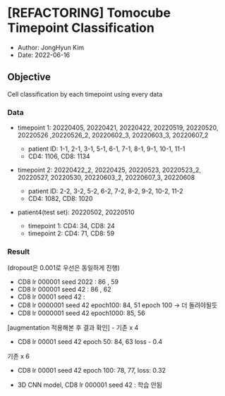 # [REFACTORING] Tomocube Timepoint Classification 
- Author: JongHyun Kim
- Date: 2022-06-16

## Objective 
Cell classification by each timepoint using every data 

### Data 
- timepoint 1: 20220405, 20220421, 20220422, 20220519, 20220520, 20220526 ,20220526_2, 20220602_3, 20220603_3, 20220607_2
    - patient ID: 1-1, 2-1, 3-1, 5-1, 6-1, 7-1, 8-1, 9-1, 10-1, 11-1
    - CD4: 1106, CD8: 1134
- timepoint 2: 20220422_2, 20220425, 20220523, 20220523_2, 20220527, 20220530, 20220603_2, 20220607_3, 20220608
    - patient ID: 2-2, 3-2, 5-2, 6-2, 7-2, 8-2, 9-2, 10-2, 11-2 
    - CD4: 1082, CD8: 1020


- patient4(test set): 20220502, 20220510 
    - timepoint 1: CD4: 34, CD8: 24
    - timepoint 2: CD4: 71, CD8: 59


### Result 
(dropout은 0.001로 우선은 동일하게 진행)
- CD8 lr 000001 seed 2022 : 86 , 59 
- CD8 lr 000001 seed 42 : 86 , 62
- CD8 lr 00001 seed 42 : 
- CD8 lr 0000001 seed 42 epoch100: 84, 51 epoch 100 -> 더 돌려야될듯 
- CD8 lr 0000001 seed 42 epoch1000: 85, 56 

[augmentation 적용해본 후 결과 확인] - 기존 x 4 
- CD8 lr 00001 seed 42 epoch 50: 84, 63    loss - 0.4 

기존 x 6 
- CD8 lr 00001 seed 42 epoch 100: 78,  77,   loss: 0.32 


- 3D CNN model, CD8 lr 000001 seed 42 : 학습 안됨 
